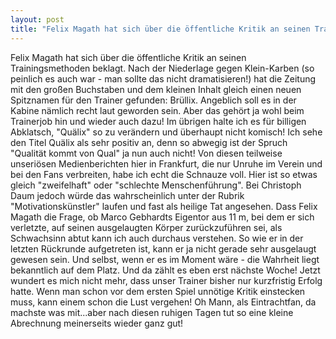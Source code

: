 ```yaml
---
layout: post
title: "Felix Magath hat sich über die öffentliche Kritik an seinen Trainingsmethoden beklagt."
---
```


Felix Magath hat sich über die öffentliche Kritik an seinen Trainingsmethoden beklagt. Nach der Niederlage gegen Klein-Karben (so peinlich es auch war - man sollte das nicht dramatisieren!) hat die Zeitung mit den großen Buchstaben und dem kleinen Inhalt gleich einen neuen Spitznamen für den Trainer gefunden: Brüllix. Angeblich soll es in der Kabine nämlich recht laut geworden sein. Aber das gehört ja wohl beim Trainerjob hin und wieder auch dazu! Im übrigen halte ich es für billigen Abklatsch, "Quälix" so zu verändern und überhaupt nicht komisch! Ich sehe den Titel Quälix als sehr positiv an, denn so abwegig ist der Spruch "Qualität kommt von Qual" ja nun auch nicht! Von diesen teilweise unseriösen Medienberichten hier in Frankfurt, die nur Unruhe im Verein und bei den Fans verbreiten, habe ich echt die Schnauze voll. Hier ist so etwas gleich "zweifelhaft" oder "schlechte Menschenführung". Bei Christoph Daum jedoch würde das wahrscheinlich unter der Rubrik "Motivationskünstler" laufen und fast als heilige Tat angesehen. Dass Felix Magath die Frage, ob Marco Gebhardts Eigentor aus 11 m, bei dem er sich verletzte, auf seinen ausgelaugten Körper zurückzuführen sei, als Schwachsinn abtut kann ich auch durchaus verstehen. So wie er in der letzten Rückrunde aufgetreten ist, kann er ja nicht gerade sehr ausgelaugt gewesen sein. Und selbst, wenn er es im Moment wäre - die Wahrheit liegt bekanntlich auf dem Platz. Und da zählt es eben erst nächste Woche! Jetzt wundert es mich nicht mehr, dass unser Trainer bisher nur kurzfristig Erfolg hatte. Wenn man schon vor dem ersten Spiel unnötige Kritik einstecken muss, kann einem schon die Lust vergehen! Oh Mann, als Eintrachtfan, da machste was mit...aber nach diesen ruhigen Tagen tut so eine kleine Abrechnung meinerseits wieder ganz gut!
